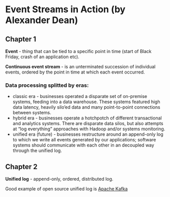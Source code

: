 # Event Streams in Action (by Alexander Dean)

## Chapter 1

**Event** - thing that can be tied to a specific point in time (start of Black Friday, crash of an application etc).

**Continuous event stream** - is an unterminated succession of individual events, ordered by the point in time at which each event occurred.

### Data processing splitted by eras:
* classic era - businesses operated a disparate set of on-premise systems, feeding into a data warehouse. These systems featured high data latency, heavily silo’ed data and many point-to-point connections between systems.
* hybrid era - businesses operate a hotchpotch of different transactional and analytics systems. There are disparate data silos, but also attempts at “log everything” approaches with Hadoop and/or systems monitoring.
* unified era (future) - businesses restructure around an append-only log to which we write all events generated by our applications; software systems should communicate with each other in an decoupled way through the unified log.

## Chapter 2

**Unified log** - append-only, ordered, distributed log.

Good example of open source unified log is [Apache Kafka](https://kafka.apache.org/)
